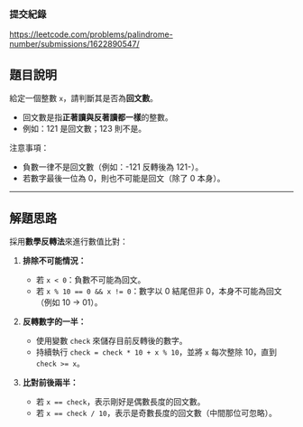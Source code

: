### 提交紀錄  
https://leetcode.com/problems/palindrome-number/submissions/1622890547/

## 題目說明  

給定一個整數 `x`，請判斷其是否為**回文數**。  

- 回文數是指**正著讀與反著讀都一樣**的整數。  
- 例如：121 是回文數；123 則不是。

注意事項：  
- 負數一律不是回文數（例如：-121 反轉後為 121-）。
- 若數字最後一位為 0，則也不可能是回文（除了 0 本身）。

---

## 解題思路  

採用**數學反轉法**來進行數值比對：

1. **排除不可能情況：**  
   - 若 `x < 0`：負數不可能為回文。  
   - 若 `x % 10 == 0 && x != 0`：數字以 0 結尾但非 0，本身不可能為回文（例如 10 -> 01）。

2. **反轉數字的一半：**  
   - 使用變數 `check` 來儲存目前反轉後的數字。  
   - 持續執行 `check = check * 10 + x % 10`，並將 `x` 每次整除 10，直到 `check >= x`。

3. **比對前後兩半：**  
   - 若 `x == check`，表示剛好是偶數長度的回文數。  
   - 若 `x == check / 10`，表示是奇數長度的回文數（中間那位可忽略）。  
